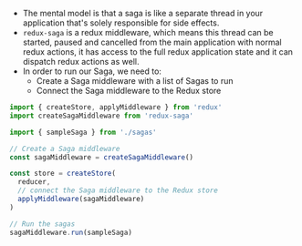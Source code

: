 - The mental model is that a saga is like a separate thread in your application that's solely responsible for side effects.
- `redux-saga` is a redux middleware, which means this thread can be started, paused and cancelled from the main application with normal redux actions, it has access to the full redux application state and it can dispatch redux actions as well.
- In order to run our Saga, we need to:
	-   Create a Saga middleware with a list of Sagas to run
	-   Connect the Saga middleware to the Redux store
```ts
import { createStore, applyMiddleware } from 'redux'
import createSagaMiddleware from 'redux-saga'

import { sampleSaga } from './sagas'

// Create a Saga middleware
const sagaMiddleware = createSagaMiddleware()

const store = createStore(
  reducer,
  // connect the Saga middleware to the Redux store
  applyMiddleware(sagaMiddleware)
)

// Run the sagas
sagaMiddleware.run(sampleSaga)
```